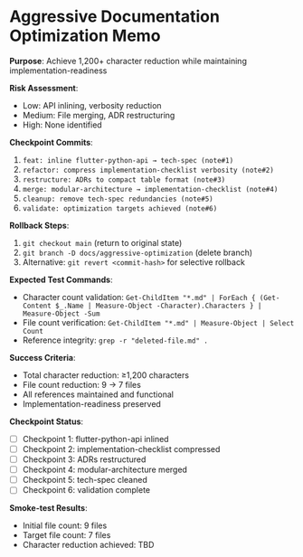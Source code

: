 # Aggressive Documentation Optimization Memo

**Purpose**: Achieve 1,200+ character reduction while maintaining implementation-readiness

**Risk Assessment**: 
- Low: API inlining, verbosity reduction
- Medium: File merging, ADR restructuring
- High: None identified

**Checkpoint Commits**:
1. `feat: inline flutter-python-api → tech-spec (note#1)`
2. `refactor: compress implementation-checklist verbosity (note#2)` 
3. `restructure: ADRs to compact table format (note#3)`
4. `merge: modular-architecture → implementation-checklist (note#4)`
5. `cleanup: remove tech-spec redundancies (note#5)`
6. `validate: optimization targets achieved (note#6)`

**Rollback Steps**:
1. `git checkout main` (return to original state)
2. `git branch -D docs/aggressive-optimization` (delete branch)
3. Alternative: `git revert <commit-hash>` for selective rollback

**Expected Test Commands**:
- Character count validation: `Get-ChildItem "*.md" | ForEach { (Get-Content $_.Name | Measure-Object -Character).Characters } | Measure-Object -Sum`
- File count verification: `Get-ChildItem "*.md" | Measure-Object | Select Count`
- Reference integrity: `grep -r "deleted-file.md" .`

**Success Criteria**:
- Total character reduction: ≥1,200 characters
- File count reduction: 9 → 7 files  
- All references maintained and functional
- Implementation-readiness preserved

**Checkpoint Status**:
- [ ] Checkpoint 1: flutter-python-api inlined
- [ ] Checkpoint 2: implementation-checklist compressed  
- [ ] Checkpoint 3: ADRs restructured
- [ ] Checkpoint 4: modular-architecture merged
- [ ] Checkpoint 5: tech-spec cleaned
- [ ] Checkpoint 6: validation complete

**Smoke-test Results**:
- Initial file count: 9 files
- Target file count: 7 files
- Character reduction achieved: TBD

